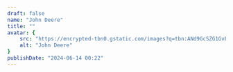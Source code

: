 ```yaml
---
draft: false
name: "John Deere"
title: ""
avatar: {
    src: "https://encrypted-tbn0.gstatic.com/images?q=tbn:ANd9GcSZG1GvE7Eb8-muQIXwJ9B9HnwyybFaCLGivg&s",
    alt: "John Deere"
}
publishDate: "2024-06-14 00:22"
---
```

